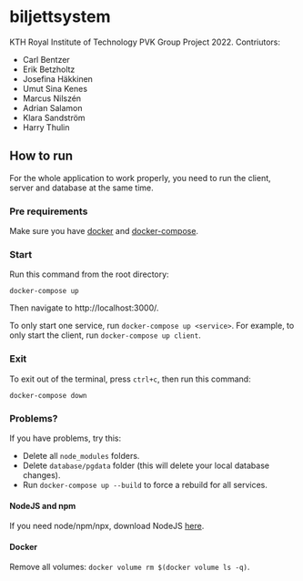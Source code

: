 # biljettsystem
KTH Royal Institute of Technology PVK Group Project 2022.
Contriutors:
- Carl Bentzer
- Erik Betzholtz 
- Josefina Häkkinen 
- Umut Sina Kenes 
- Marcus Nilszén 
- Adrian Salamon
- Klara Sandström 
- Harry Thulin

## How to run
For the whole application to work properly, you need to run the client, server and database at the same time.

### Pre requirements
Make sure you have [docker](https://www.docker.com/products/docker-desktop) and [docker-compose](https://docs.docker.com/compose/install/).

### Start
Run this command from the root directory:
```
docker-compose up
```

Then navigate to http://localhost:3000/.

To only start one service, run `docker-compose up <service>`. For example, to only start the client, run `docker-compose up client`.

### Exit
To exit out of the terminal, press `ctrl+c`, then run this command:

```
docker-compose down
```

### Problems?
If you have problems, try this:

* Delete all `node_modules` folders.
* Delete `database/pgdata` folder (this will delete your local database changes).
* Run `docker-compose up --build` to force a rebuild for all services.

#### NodeJS and npm
If you need node/npm/npx, download NodeJS [here](https://nodejs.org/en/).

#### Docker
Remove all volumes: `docker volume rm $(docker volume ls -q)`.
